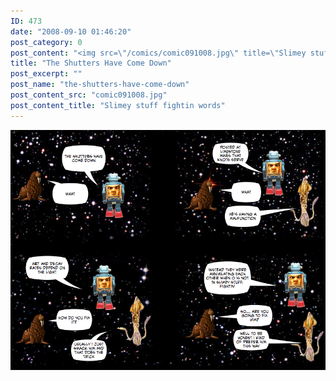 ```yaml
---
ID: 473
date: "2008-09-10 01:46:20"
post_category: 0
post_content: "<img src=\"/comics/comic091008.jpg\" title=\"Slimey stuff fightin words\" />"
title: "The Shutters Have Come Down"
post_excerpt: ""
post_name: "the-shutters-have-come-down"
post_content_src: "comic091008.jpg"
post_content_title: "Slimey stuff fightin words"
---
```



[![Slimey stuff fightin words](/comics-hi-res/comic091008.jpg)](/comics-hi-res/comic091008.jpg "Slimey stuff fightin words")
